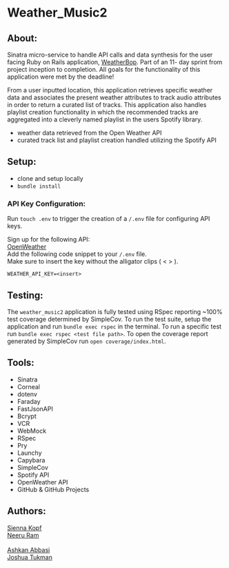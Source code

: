 # Weather_Music2

## About: 
Sinatra micro-service to handle API calls and data synthesis for the user facing Ruby on Rails application, [WeatherBop](https://github.com/neeruram1/weatherbop). Part of an 11- day sprint from project inception to completion. All goals for the functionality of this application were met by the deadline! </br>

From a user inputted location, this application retrieves specific weather data and associates the present weather attributes to track audio attributes in order to return a curated list of tracks. This application also handles playlist creation functionality in which the recommended tracks are aggregated into a cleverly named playlist in the users Spotify library. 
- weather data retrieved from the Open Weather API 
- curated track list and playlist creation handled utilizing the Spotify API

## Setup:
- clone and setup locally
- `bundle install`

### API Key Configuration: 
Run `touch .env` to trigger the creation of a `/.env` file for configuring API keys. </br>

Sign up for the following API: </br>
[OpenWeather](https://home.openweathermap.org/users/sign_up)</br>
Add the following code snippet to your `/.env` file.      </br> 
Make sure to insert the key without the alligator clips ( < > ).</br>
```
WEATHER_API_KEY=<insert>
```

## Testing: 
The `weather_music2` application is fully tested using RSpec reporting ~100% test coverage determined by SimpleCov. To run the test suite, setup the application and run `bundle exec rspec` in the terminal. To run a specific test run `bundle exec rspec <test file path>`. To open the coverage report generated by SimpleCov run `open coverage/index.html`.

## Tools:
- Sinatra
- Corneal
- dotenv
- Faraday
- FastJsonAPI
- Bcrypt
- VCR 
- WebMock
- RSpec
- Pry
- Launchy
- Capybara
- SimpleCov
- Spotify API
- OpenWeather API
- GitHub & GitHub Projects

## Authors:

[Sienna Kopf](https://github.com/sienna-kopf)</br>
[Neeru Ram](https://github.com/neeruram1)   </br>     
[Ashkan Abbasi](https://github.com/ashkanthegreat)   </br>
[Joshua Tukman](https://github.com/joshua-tukman)</br>

